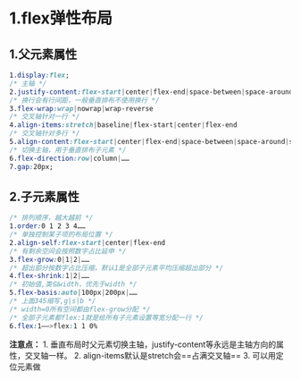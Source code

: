 # 1.flex弹性布局

## 1.父元素属性

```css
1.display:flex;
/* 主轴 */
2.justify-content:flex-start|center|flex-end|space-between|space-around|space-evenly
/* 换行会有行间距，一般垂直排布不使用换行 */
3.flex-wrap:wrap|nowrap|wrap-reverse
/* 交叉轴针对一行 */
4.align-items:stretch|baseline|flex-start|center|flex-end
/* 交叉轴针对多行 */
5.align-content:flex-start|center|flex-end|space-between|space-around|space-evenly
/* 切换主轴，用于垂直排布子元素 */
6.flex-direction:row|column|……
7.gap:20px;
```

## 2.子元素属性

```css
/* 排列顺序，越大越前 */
1.order:0 1 2 3 4……
/* 单独控制某子项的布局位置 */
2.align-self:flex-start|center|flex-end
/* 有剩余空间会按照数字占比延申 */
3.flex-grow:0|1|2|……
/* 超出部分按数字占比压缩，默认1是全部子元素平均压缩超出部分 */
4.flex-shrink:1|2|……
/* 初始值,类似width，优先于width */
5.flex-basis:auto|100px|200px|……
/* 上面345缩写,g|s|b */
/* width=0所有空间都由flex-grow分配 */
/* 全部子元素都flex:1就是给所有子元素设置等宽分配一行 */
6.flex:1——>flex:1 1 0% 
```

**注意点：**
    1. 垂直布局时父元素切换主轴，justify-content等永远是主轴方向的属性，交叉轴一样。
    2. align-items默认是stretch会==占满交叉轴==
    3. 可以用定位元素做